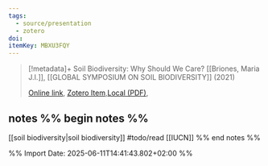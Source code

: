 ```yaml
---
tags:
  - source/presentation
  - zotero
doi: 
itemKey: MBXU3FQY
---
```

>[!metadata]+
> Soil Biodiversity: Why Should We Care?
> [[Briones, Maria J.I.]], 
> [[GLOBAL SYMPOSIUM ON SOIL BIODIVERSITY]] (2021)
> 
> [Online link](https://www.fao.org/fileadmin/user_upload/GSP/GSOBI-21/DAY2/PS3/14-15/1_Briones_ID42.pdf), [Zotero Item](zotero://select/library/items/MBXU3FQY),[Local (PDF)](file://C:/Users/aburg/Documents/references/zotero/storage/SWJJ6GFQ/_presentaiton_soil_biodiversity.pdf), 

## notes %% begin notes %%
[[soil biodiversity|soil biodiversity]]
#todo/read
[[IUCN]]
%% end notes %%

%% Import Date: 2025-06-11T14:41:43.802+02:00 %%
